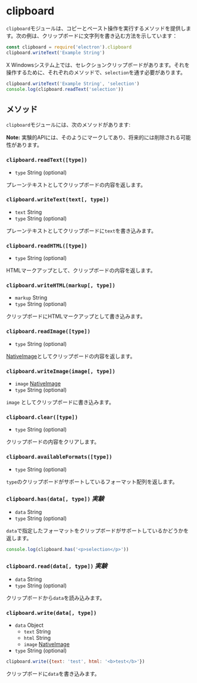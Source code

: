 # clipboard

`clipboard`モジュールは、コピーとペースト操作を実行するメソッドを提供します。次の例は、クリップボードに文字列を書き込む方法を示しています：

```javascript
const clipboard = require('electron').clipboard
clipboard.writeText('Example String')
```

X Windowsシステム上では、セレクションクリップボードがあります。それを操作するために、それぞれのメソッドで、`selection`を通す必要があります。

```javascript
clipboard.writeText('Example String', 'selection')
console.log(clipboard.readText('selection'))
```

## メソッド

`clipboard`モジュールには、次のメソッドがあります:

**Note:** 実験的APIには、そのようにマークしてあり、将来的には削除される可能性があります。

### `clipboard.readText([type])`

* `type` String (optional)

プレーンテキストとしてクリップボードの内容を返します。

### `clipboard.writeText(text[, type])`

* `text` String
* `type` String (optional)

プレーンテキストとしてクリップボードに`text`を書き込みます。

### `clipboard.readHTML([type])`

* `type` String (optional)

HTMLマークアップとして、クリップボードの内容を返します。

### `clipboard.writeHTML(markup[, type])`

* `markup` String
* `type` String (optional)

クリップボードにHTMLマークアップとして書き込みます。

### `clipboard.readImage([type])`

* `type` String (optional)

[NativeImage](native-image.md)としてクリップボードの内容を返します。

### `clipboard.writeImage(image[, type])`

* `image` [NativeImage](native-image.md)
* `type` String (optional)

`image` としてクリップボードに書き込みます。

### `clipboard.clear([type])`

* `type` String (optional)

クリップボードの内容をクリアします。

### `clipboard.availableFormats([type])`

* `type` String (optional)

`type`のクリップボードがサポートしているフォーマット配列を返します。

### `clipboard.has(data[, type])` _実験_

* `data` String
* `type` String (optional)

`data`で指定したフォーマットをクリップボードがサポートしているかどうかを返します。

```javascript
console.log(clipboard.has('<p>selection</p>'))
```

### `clipboard.read(data[, type])` _実験_

* `data` String
* `type` String (optional)

クリップボードから`data`を読み込みます。

### `clipboard.write(data[, type])`

* `data` Object
  * `text` String
  * `html` String
  * `image` [NativeImage](native-image.md)
* `type` String (optional)

```javascript
clipboard.write({text: 'test', html: '<b>test</b>'})
```
クリップボードに`data`を書き込みます。
